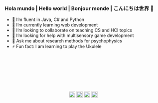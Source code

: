 ### Hola mundo | Hello world | Bonjour monde | こんにちは世界 👋

- 🔭 I’m fluent in Java, C# and Python
- 🌱 I’m currently learning web development
- 👯 I’m looking to collaborate on teaching CS and HCI topics
- 🤔 I’m looking for help with multisensory game development
- 💬 Ask me about research methods for psychophysics
- ⚡ Fun fact: I am learning to play the Ukulele

<br>
<br>
<br>
<br>
<br>
<br>
<p align="center">
<a href="https://twitter.com/ArceLopera" target="_blank"><img align="center" src="https://cdn.jsdelivr.net/npm/simple-icons@3.0.1/icons/twitter.svg" alt="ArceLopera" height="20" width="20" /></a>
<a href="https://www.linkedin.com/in/carlos-arcelopera/" target="_blank"><img align="center" src="https://cdn.jsdelivr.net/npm/simple-icons@3.0.1/icons/linkedin.svg" alt="ArceLopera" height="20" width="20" /></a>
<a href="https://www.researchgate.net/profile/Carlos_Arce_Lopera" target="_blank"><img align="center" src="https://cdn.jsdelivr.net/npm/simple-icons@3.0.1/icons/researchgate.svg" alt="ArceLopera" height="20" width="20" /></a>
<a href="https://scholar.google.com/citations?user=_JK6ORsAAAAJ&hl=en" target="_blank"><img align="center" src="https://cdn.jsdelivr.net/npm/simple-icons@3.0.1/icons/googlescholar.svg" alt="ArceLopera" height="20" width="20" /></a>
</p>
<br>
<br>
<br>
